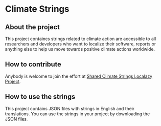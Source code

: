 # Climate Strings

## About the project
This project containes strings related to climate action are accessible to all researchers and developers who want to localize their software, reports or anything else to help us move towards positive climate actions worldwide.

## How to contribute
Anybody is welcome to join the effort at [Shared Climate Strings Localazy Project](https://localazy.com/p/shared-climate-strings).

## How to use the strings
This project contains JSON files with strings in English and their translations. You can use the strings in your project by downloading the JSON files.
